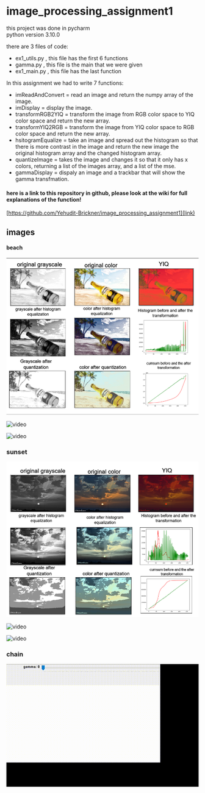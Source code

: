 # image_processing_assignment1


this project was done in pycharm
<br> python version 3.10.0

there are 3 files of code:
- ex1_utils.py , this file has the first 6 functions
- gamma.py , this file is the main that we were given
- ex1_main.py ,  this file has the last function

In this assignment we had to write 7 functions:
- imReadAndConvert = read an image and return the numpy array of the image.
- imDisplay = display the image.
- transformRGB2YIQ = transform the image from RGB color space to YIQ color space and return the new array.
- transformYIQ2RGB = transform the image from YIQ color space to RGB color space and return the new array.
- hsitogramEqualize = take an image and spread out the histogram so that there is more contrast in the image and return the new image the original histogram array and the changed histogram array.
- quantizeImage = takes the image and changes it so that it only has x colors, returning a list of the images array, and a list of the mse.
- gammaDisplay = dispaly an image and a trackbar that will show the gamma transfmation.

#### here is a link to this repository in github, please look at the wiki for full explanations of the function!


[https://github.com/Yehudit-Brickner/image_processing_assignment1](link)

## images

#### beach 
![image](https://github.com/Yehudit-Brickner/image_processing_assignment1/blob/main/readme_pics/beach_imgs.png)
  
![video](https://github.com/Yehudit-Brickner/image_processing_assignment1/blob/main/readme_pics/beach_gray.gif)

![video](https://github.com/Yehudit-Brickner/image_processing_assignment1/blob/main/readme_pics/beach_color.gif)

 ### sunset
![image](https://github.com/Yehudit-Brickner/image_processing_assignment1/blob/main/readme_pics/sunset_images.png)
  
![video](https://github.com/Yehudit-Brickner/image_processing_assignment1/blob/main/readme_pics/sunset_gray.gif)
  
![video](https://github.com/Yehudit-Brickner/image_processing_assignment1/blob/main/readme_pics/sunset_color.gif)

### chain 
![video](https://github.com/Yehudit-Brickner/image_processing_assignment1/blob/main/readme_pics/chain.gif)




